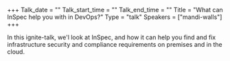 +++
Talk_date = ""
Talk_start_time = ""
Talk_end_time = ""
Title = "What can InSpec help you with in DevOps?"
Type = "talk"
Speakers = ["mandi-walls"]
+++

In this ignite-talk, we'l look at InSpec, and how it can help you find and fix infrastructure security and compliance requirements on premises and in the cloud.
